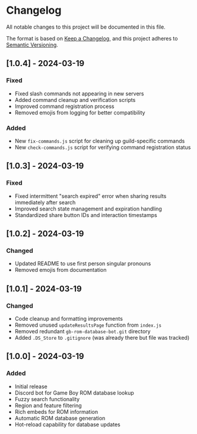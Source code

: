 # Changelog

All notable changes to this project will be documented in this file.

The format is based on [Keep a Changelog](https://keepachangelog.com/en/1.0.0/),
and this project adheres to [Semantic Versioning](https://semver.org/spec/v2.0.0.html).

## [1.0.4] - 2024-03-19

### Fixed

- Fixed slash commands not appearing in new servers
- Added command cleanup and verification scripts
- Improved command registration process
- Removed emojis from logging for better compatibility

### Added

- New `fix-commands.js` script for cleaning up guild-specific commands
- New `check-commands.js` script for verifying command registration status

## [1.0.3] - 2024-03-19

### Fixed

- Fixed intermittent "search expired" error when sharing results immediately after search
- Improved search state management and expiration handling
- Standardized share button IDs and interaction timestamps

## [1.0.2] - 2024-03-19

### Changed

- Updated README to use first person singular pronouns
- Removed emojis from documentation

## [1.0.1] - 2024-03-19

### Changed

- Code cleanup and formatting improvements
- Removed unused `updateResultsPage` function from `index.js`
- Removed redundant `gb-rom-database-bot.git` directory
- Added `.DS_Store` to `.gitignore` (was already there but file was tracked)

## [1.0.0] - 2024-03-19

### Added

- Initial release
- Discord bot for Game Boy ROM database lookup
- Fuzzy search functionality
- Region and feature filtering
- Rich embeds for ROM information
- Automatic ROM database generation
- Hot-reload capability for database updates
